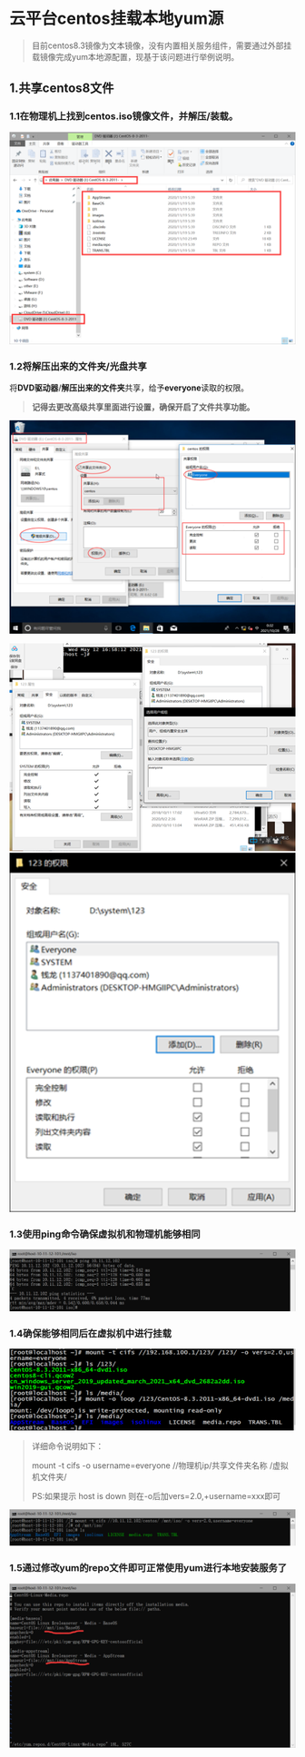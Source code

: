 # 云平台centos挂载本地yum源

> 目前centos8.3镜像为文本镜像，没有内置相关服务组件，需要通过外部挂载镜像完成yum本地源配置，现基于该问题进行举例说明。

## 1.共享centos8文件

### 1.1在物理机上找到centos.iso镜像文件，并解压/装载。

![image-20211028203353840](images/%E4%BA%91%E5%B9%B3%E5%8F%B0centos%E6%8C%82%E8%BD%BD%EF%BC%8C%E6%9C%AC%E5%9C%B0yum%E6%BA%90.assets/image-20211028203353840.png)

### 1.2将解压出来的文件夹/光盘共享

将**DVD驱动器**/**解压出来的文件夹**共享，给予**everyone**读取的权限。

> **记得去更改高级共享里面进行设置，确保开启了文件共享功能。**

![image-20211028204013880](images/%E4%BA%91%E5%B9%B3%E5%8F%B0centos%E6%8C%82%E8%BD%BD%EF%BC%8C%E6%9C%AC%E5%9C%B0yum%E6%BA%90.assets/image-20211028204013880.png)

<img src="images/%E4%BA%91%E5%B9%B3%E5%8F%B0centos%E6%8C%82%E8%BD%BD%EF%BC%8C%E6%9C%AC%E5%9C%B0yum%E6%BA%90.assets/image-20211028204101144.png" alt="image-20211028204101144" style="zoom:200%;" />

<img src="images/%E4%BA%91%E5%B9%B3%E5%8F%B0centos%E6%8C%82%E8%BD%BD%EF%BC%8C%E6%9C%AC%E5%9C%B0yum%E6%BA%90.assets/image-20211028204111544.png" alt="image-20211028204111544" style="zoom:200%;" />

### 1.3使用ping命令确保虚拟机和物理机能够相同

![image-20211028205023770](images/%E4%BA%91%E5%B9%B3%E5%8F%B0centos%E6%8C%82%E8%BD%BD%EF%BC%8C%E6%9C%AC%E5%9C%B0yum%E6%BA%90.assets/image-20211028205023770.png)

### 1.4确保能够相同后在虚拟机中进行挂载

<img src="images/%E4%BA%91%E5%B9%B3%E5%8F%B0centos%E6%8C%82%E8%BD%BD%EF%BC%8C%E6%9C%AC%E5%9C%B0yum%E6%BA%90.assets/image-20211028204447171.png" alt="image-20211028204447171" style="zoom:200%;" />

> 详细命令说明如下：
>
> mount -t cifs -o username=everyone //物理机ip/共享文件夹名称 /虚拟机文件夹/
>
> PS:如果提示 host is down 则在-o后加vers=2.0,+username=xxx即可

![image-20211028204827826](images/%E4%BA%91%E5%B9%B3%E5%8F%B0centos%E6%8C%82%E8%BD%BD%EF%BC%8C%E6%9C%AC%E5%9C%B0yum%E6%BA%90.assets/image-20211028204827826.png)

### 1.5通过修改yum的repo文件即可正常使用yum进行本地安装服务了

![image-20240103122654083](images/%E4%BA%91%E5%B9%B3%E5%8F%B0centos%E6%8C%82%E8%BD%BD%EF%BC%8C%E6%9C%AC%E5%9C%B0yum%E6%BA%90.assets/image-20240103122654083.png)